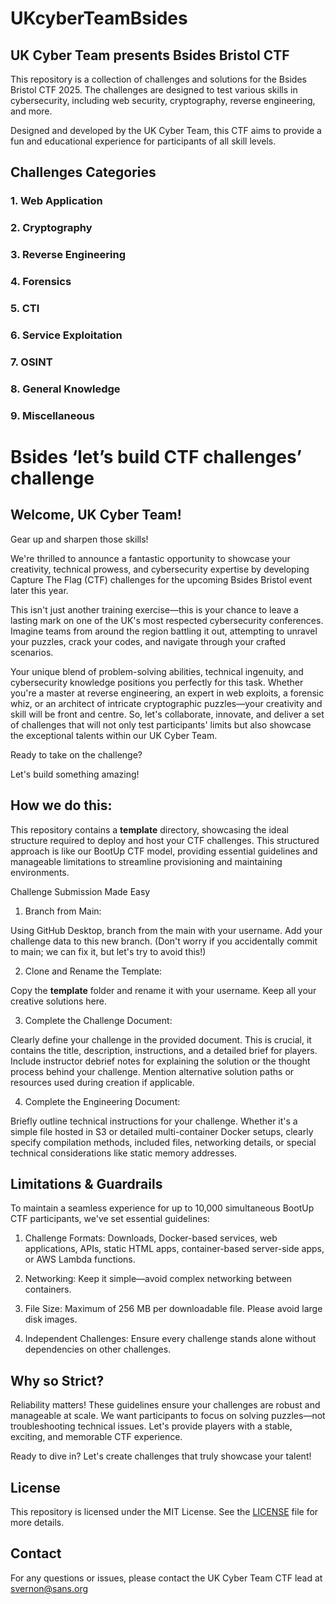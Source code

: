 # UKcyberTeamBsides
## UK Cyber Team presents Bsides Bristol CTF

This repository is a collection of challenges and solutions for the Bsides Bristol CTF 2025. The challenges are designed to test various skills in cybersecurity, including web security, cryptography, reverse engineering, and more.

Designed and developed by the UK Cyber Team, this CTF aims to provide a fun and educational experience for participants of all skill levels.

## Challenges Categories
### 1. Web Application
### 2. Cryptography
### 3. Reverse Engineering
### 4. Forensics
### 5. CTI
### 6. Service Exploitation
### 7. OSINT
### 8. General Knowledge
### 9. Miscellaneous

# Bsides ‘let’s build CTF challenges’ challenge

## Welcome, UK Cyber Team!
Gear up and sharpen those skills! 

We're thrilled to announce a fantastic opportunity to showcase your creativity, technical prowess, and cybersecurity expertise by developing Capture The Flag (CTF) challenges for the upcoming Bsides Bristol event later this year.

This isn't just another training exercise—this is your chance to leave a lasting mark on one of the UK's most respected cybersecurity conferences. Imagine teams from around the region battling it out, attempting to unravel your puzzles, crack your codes, and navigate through your crafted scenarios.

Your unique blend of problem-solving abilities, technical ingenuity, and cybersecurity knowledge positions you perfectly for this task. Whether you're a master at reverse engineering, an expert in web exploits, a forensic whiz, or an architect of intricate cryptographic puzzles—your creativity and skill will be front and centre.
So, let's collaborate, innovate, and deliver a set of challenges that will not only test participants' limits but also showcase the exceptional talents within our UK Cyber Team.

Ready to take on the challenge?

Let's build something amazing!

## How we do this:

This repository contains a __template__ directory, showcasing the ideal structure required to deploy and host your CTF challenges. This structured approach is like our BootUp CTF model, providing essential guidelines and manageable limitations to streamline provisioning and maintaining environments.

Challenge Submission Made Easy

1.	Branch from Main:

Using GitHub Desktop, branch from the main with your username. Add your challenge data to this new branch. (Don't worry if you accidentally commit to main; we can fix it, but let's try to avoid this!)

2.	Clone and Rename the Template:

Copy the __template__ folder and rename it with your username. Keep all your creative solutions here.

3.	Complete the Challenge Document:

Clearly define your challenge in the provided document. This is crucial, it contains the title, description, instructions, and a detailed brief for players. Include instructor debrief notes for explaining the solution or the thought process behind your challenge. Mention alternative solution paths or resources used during creation if applicable.

4.	Complete the Engineering Document:

Briefly outline technical instructions for your challenge. Whether it's a simple file hosted in S3 or detailed multi-container Docker setups, clearly specify compilation methods, included files, networking details, or special technical considerations like static memory addresses.

## Limitations & Guardrails

To maintain a seamless experience for up to 10,000 simultaneous BootUp CTF participants, we've set essential guidelines:

1.	Challenge Formats: Downloads, Docker-based services, web applications, APIs, static HTML apps, container-based server-side apps, or AWS Lambda functions.

2.	Networking: Keep it simple—avoid complex networking between containers.

3.	File Size: Maximum of 256 MB per downloadable file. Please avoid large disk images.

4.	Independent Challenges: Ensure every challenge stands alone without dependencies on other challenges.

## Why so Strict?

Reliability matters! These guidelines ensure your challenges are robust and manageable at scale. We want participants to focus on solving puzzles—not troubleshooting technical issues. Let's provide players with a stable, exciting, and memorable CTF experience.

Ready to dive in? Let's create challenges that truly showcase your talent!


## License
This repository is licensed under the MIT License. See the [LICENSE](LICENSE) file for more details.

## Contact
For any questions or issues, please contact the UK Cyber Team CTF lead at svernon@sans.org
